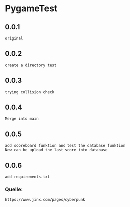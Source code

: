# PygameTest
## 0.0.1
    original
## 0.0.2
    create a directory test
## 0.0.3
    trying collision check
## 0.0.4
    Merge into main
## 0.0.5
    add scoreboard funktion and test the database funktion
    Now can be upload the last score into database
## 0.0.6
    add requirements.txt

### Quelle:
    https://www.jinx.com/pages/cyberpunk
